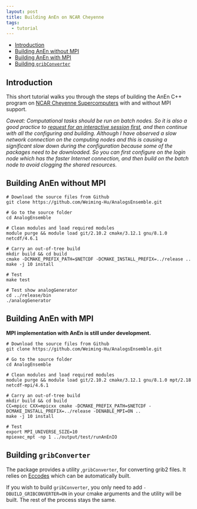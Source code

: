 ```yaml
---
layout: post
title: Building AnEn on NCAR Cheyenne
tags:
  - tutorial
---
```


<!-- vim-markdown-toc GitLab -->

* [Introduction](#introduction)
* [Building AnEn without MPI](#building-anen-without-mpi)
* [Building AnEn with MPI](#building-anen-with-mpi)
* [Building `gribConverter`](#building-gribconverter)


<!-- vim-markdown-toc -->

Introduction
------------

This short tutorial walks you through the steps of building the AnEn C++ program on [NCAR Cheyenne Supercomputers](https://www2.cisl.ucar.edu/resources/computational-systems/cheyenne/cheyenne) with and without MPI support.

*Caveat: Computational tasks should be run on batch nodes. So it is also a good practice to [request for an interactive session first](https://www2.cisl.ucar.edu/resources/computational-systems/cheyenne/running-jobs/submitting-jobs-pbs), and then continue with all the configuring and building. Although I have observed a slow network connection on the computing nodes and this is causing a significant slow down during the configuration because some of the packages need to be downloaded. So you can first configure on the login node which has the faster Internet connection, and then build on the batch node to avoid clogging the shared resources.*


Building AnEn without MPI
------------

```
# Download the source files from Github
git clone https://github.com/Weiming-Hu/AnalogsEnsemble.git

# Go to the source folder
cd AnalogEnsemble

# Clean modules and load required modules
module purge && module load git/2.10.2 cmake/3.12.1 gnu/8.1.0 netcdf/4.6.1

# Carry an out-of-tree build
mkdir build && cd build
cmake -DCMAKE_PREFIX_PATH=$NETCDF -DCMAKE_INSTALL_PREFIX=../release ..
make -j 10 install

# Test
make test

# Test show analogGenerator
cd ../release/bin
./analogGenerator
```

Building AnEn with MPI
------------

**MPI implementation with AnEn is still under development.**

```
# Download the source files from Github
git clone https://github.com/Weiming-Hu/AnalogsEnsemble.git

# Go to the source folder
cd AnalogEnsemble

# Clean modules and load required modules
module purge && module load git/2.10.2 cmake/3.12.1 gnu/8.1.0 mpt/2.18 netcdf-mpi/4.6.1

# Carry an out-of-tree build
mkdir build && cd build
CC=mpicc CXX=mpicxx cmake -DCMAKE_PREFIX_PATH=$NETCDF -DCMAKE_INSTALL_PREFIX=../release -DENABLE_MPI=ON ..
make -j 10 install

# Test 
export MPI_UNIVERSE_SIZE=10
mpiexec_mpt -np 1 ../output/test/runAnEnIO
```

Building `gribConverter`
------------

The package provides a utility ,`gribConverter`, for converting grib2 files. It relies on [Eccodes](https://confluence.ecmwf.int/display/ECC/ecCodes+installation) which can be automatically built.

If you wish to build `gribConverter`, you only need to add `-DBUILD_GRIBCONVERTER=ON` in your cmake arguments and the utility will be built. The rest of the process stays the same.
